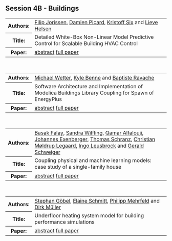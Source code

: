 ## Session 4B - Buildings
<table><tr><th>Authors:</th>
<td>
<a href="/proceedings/authors/FilipJorissen">Filip Jorissen</a>, <a href="/proceedings/authors/DamienPicard">Damien Picard</a>, <a href="/proceedings/authors/KristoffSix">Kristoff Six</a> and <a href="/proceedings/authors/LieveHelsen">Lieve Helsen</a></td>
</tr>
<tr><th>Title:</th>
<td>Detailed White-Box Non-Linear Model Predictive Control for Scalable Building HVAC Control</td>
</tr>
<tr><th>Paper:</th>
<td><a href="/abstracts/abstract_4B_1">abstract</a> <a href="/proceedings/papers/Modelica2021session4B_paper1.pdf">full paper</a></td>
</tr>
</table><br>
<table><tr><th>Authors:</th>
<td>
<a href="/proceedings/authors/MichaelWetter">Michael Wetter</a>, <a href="/proceedings/authors/KyleBenne">Kyle Benne</a> and <a href="/proceedings/authors/BaptisteRavache">Baptiste Ravache</a></td>
</tr>
<tr><th>Title:</th>
<td>Software Architecture and Implementation of Modelica Buildings Library Coupling for Spawn of EnergyPlus</td>
</tr>
<tr><th>Paper:</th>
<td><a href="/abstracts/abstract_4B_2">abstract</a> <a href="/proceedings/papers/Modelica2021session4B_paper2.pdf">full paper</a></td>
</tr>
</table><br>
<table><tr><th>Authors:</th>
<td>
<a href="/proceedings/authors/BasakFalay">Basak Falay</a>, <a href="/proceedings/authors/SandraWilfling">Sandra Wilfling</a>, <a href="/proceedings/authors/QamarAlfalouji">Qamar Alfalouji</a>, <a href="/proceedings/authors/JohannesExenberger">Johannes Exenberger</a>, <a href="/proceedings/authors/ThomasSchranz">Thomas Schranz</a>, <a href="/proceedings/authors/ChristianMoldrupLegaard">Christian Møldrup Legaard</a>, <a href="/proceedings/authors/IngoLeusbrock">Ingo Leusbrock</a> and <a href="/proceedings/authors/GeraldSchweiger">Gerald Schweiger</a></td>
</tr>
<tr><th>Title:</th>
<td>Coupling physical and machine learning models: case study of a single-family house</td>
</tr>
<tr><th>Paper:</th>
<td><a href="/abstracts/abstract_4B_3">abstract</a> <a href="/proceedings/papers/Modelica2021session4B_paper3.pdf">full paper</a></td>
</tr>
</table><br>
<table><tr><th>Authors:</th>
<td>
<a href="/proceedings/authors/StephanGobel">Stephan Göbel</a>, <a href="/proceedings/authors/ElaineSchmitt">Elaine Schmitt</a>, <a href="/proceedings/authors/PhilippMehrfeld">Philipp Mehrfeld</a> and <a href="/proceedings/authors/DirkMuller">Dirk Müller</a></td>
</tr>
<tr><th>Title:</th>
<td>Underfloor heating system model for building performance simulations</td>
</tr>
<tr><th>Paper:</th>
<td><a href="/abstracts/abstract_4B_4">abstract</a> <a href="/proceedings/papers/Modelica2021session4B_paper4.pdf">full paper</a></td>
</tr>
</table><br>
